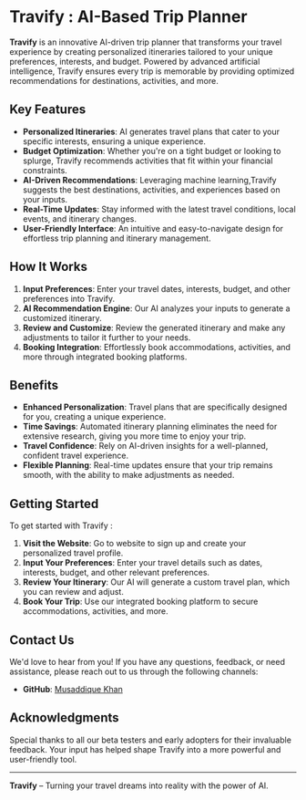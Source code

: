 # Travify  : AI-Based Trip Planner

**Travify** is an innovative AI-driven trip planner that transforms your travel experience by creating personalized itineraries tailored to your unique preferences, interests, and budget. Powered by advanced artificial intelligence, Travify ensures every trip is memorable by providing optimized recommendations for destinations, activities, and more.

## Key Features

- **Personalized Itineraries**: AI generates travel plans that cater to your specific interests, ensuring a unique experience.
- **Budget Optimization**: Whether you're on a tight budget or looking to splurge, Travify recommends activities that fit within your financial constraints.
- **AI-Driven Recommendations**: Leveraging machine learning,Travify suggests the best destinations, activities, and experiences based on your inputs.
- **Real-Time Updates**: Stay informed with the latest travel conditions, local events, and itinerary changes.
- **User-Friendly Interface**: An intuitive and easy-to-navigate design for effortless trip planning and itinerary management.

## How It Works

1. **Input Preferences**: Enter your travel dates, interests, budget, and other preferences into Travify.
2. **AI Recommendation Engine**: Our AI analyzes your inputs to generate a customized itinerary.
3. **Review and Customize**: Review the generated itinerary and make any adjustments to tailor it further to your needs.
4. **Booking Integration**: Effortlessly book accommodations, activities, and more through integrated booking platforms.

## Benefits

- **Enhanced Personalization**: Travel plans that are specifically designed for you, creating a unique experience.
- **Time Savings**: Automated itinerary planning eliminates the need for extensive research, giving you more time to enjoy your trip.
- **Travel Confidence**: Rely on AI-driven insights for a well-planned, confident travel experience.
- **Flexible Planning**: Real-time updates ensure that your trip remains smooth, with the ability to make adjustments as needed.

## Getting Started

To get started with Travify :

1. **Visit the Website**: Go to website to sign up and create your personalized travel profile.
2. **Input Your Preferences**: Enter your travel details such as dates, interests, budget, and other relevant preferences.
3. **Review Your Itinerary**: Our AI will generate a custom travel plan, which you can review and adjust.
4. **Book Your Trip**: Use our integrated booking platform to secure accommodations, activities, and more.

## Contact Us

We'd love to hear from you! If you have any questions, feedback, or need assistance, please reach out to us through the following channels:

- **GitHub**: [Musaddique Khan](https://github.com/Musaddique2404)

## Acknowledgments

Special thanks to all our beta testers and early adopters for their invaluable feedback. Your input has helped shape Travify into a more powerful and user-friendly tool.

---

**Travify** – Turning your travel dreams into reality with the power of AI.
